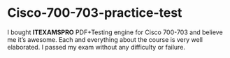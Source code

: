 # Cisco-700-703-practice-test
I bought **ITEXAMSPRO**  PDF+Testing engine for Cisco 700-703 and believe me it’s awesome. Each and everything about the course is very well elaborated. I passed my exam without any difficulty or failure.
